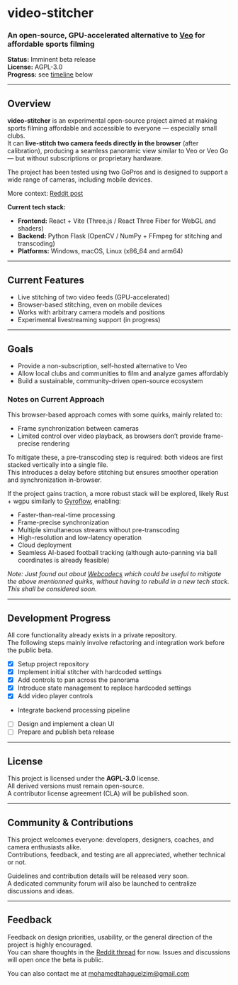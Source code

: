 # video-stitcher  
### An open-source, GPU-accelerated alternative to [Veo](https://www.veo.co/) for affordable sports filming

**Status:** Imminent beta release  
**License:** AGPL-3.0  
**Progress:** see [timeline](#development-progress) below

---

## Overview

**video-stitcher** is an experimental open-source project aimed at making sports filming affordable and accessible to everyone — especially small clubs.  
It can **live-stitch two camera feeds directly in the browser** (after calibration), producing a seamless panoramic view similar to Veo or Veo Go — but without subscriptions or proprietary hardware.

The project has been tested using two GoPros and is designed to support a wide range of cameras, including mobile devices.

More context: [Reddit post](https://www.reddit.com/r/VeoCamera/comments/1nr0ic7/how_would_you_design_your_veo/)

**Current tech stack:**  
- **Frontend:** React + Vite (Three.js / React Three Fiber for WebGL and shaders)  
- **Backend:** Python Flask (OpenCV / NumPy + FFmpeg for stitching and transcoding)  
- **Platforms:** Windows, macOS, Linux (x86_64 and arm64)

---

## Current Features

- Live stitching of two video feeds (GPU-accelerated)  
- Browser-based stitching, even on mobile devices  
- Works with arbitrary camera models and positions  
- Experimental livestreaming support (in progress)

---

## Goals

- Provide a non-subscription, self-hosted alternative to Veo  
- Allow local clubs and communities to film and analyze games affordably  
- Build a sustainable, community-driven open-source ecosystem  

### Notes on Current Approach


This browser-based approach comes with some quirks, mainly related to:

- Frame synchronization between cameras  
- Limited control over video playback, as browsers don’t provide frame-precise rendering  

To mitigate these, a pre-transcoding step is required: both videos are first stacked vertically into a single file.  
This introduces a delay before stitching but ensures smoother operation and synchronization in-browser.

If the project gains traction, a more robust stack will be explored, likely Rust + wgpu similarly to [Gyroflow](https://github.com/gyroflow/gyroflow),  enabling:

- Faster-than-real-time processing  
- Frame-precise synchronization  
- Multiple simultaneous streams without pre-transcoding  
- High-resolution and low-latency operation  
- Cloud deployment  
- Seamless AI-based football tracking (although auto-panning via ball coordinates is already feasible)

*Note: Just found out about [Webcodecs](https://developer.chrome.com/docs/web-platform/best-practices/webcodecs) which could be useful to mitigate the above mentionned quirks, without having to rebuild in a new tech stack. This shall be considered soon.*

---

## Development Progress

All core functionality already exists in a private repository.  
The following steps mainly involve refactoring and integration work before the public beta.

- [x] Setup project repository  
- [x] Implement initial stitcher with hardcoded settings  
- [x] Add controls to pan across the panorama  
- [x] Introduce state management to replace hardcoded settings  
- [x] Add video player controls
- Integrate backend processing pipeline  
- [ ] Design and implement a clean UI  
- [ ] Prepare and publish beta release  

---

## License

This project is licensed under the **AGPL-3.0** license.  
All derived versions must remain open-source.  
A contributor license agreement (CLA) will be published soon.

---

## Community & Contributions

This project welcomes everyone: developers, designers, coaches, and camera enthusiasts alike.  
Contributions, feedback, and testing are all appreciated, whether technical or not.

Guidelines and contribution details will be released very soon.  
A dedicated community forum will also be launched to centralize discussions and ideas.

---

## Feedback

Feedback on design priorities, usability, or the general direction of the project is highly encouraged.  
You can share thoughts in the [Reddit thread](https://www.reddit.com/r/VeoCamera/comments/1nr0ic7/how_would_you_design_your_veo/) for now. Issues and discussions will open once the beta is public.

You can also contact me at mohamedtahaguelzim@gmail.com
